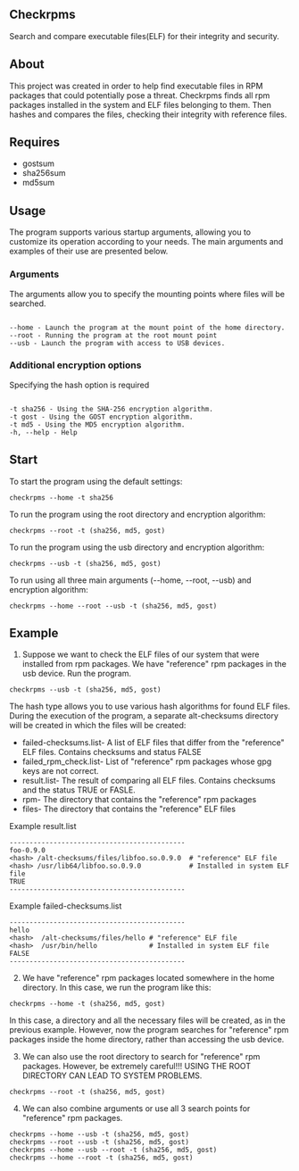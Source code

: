 ## Checkrpms

Search and compare executable files(ELF) for their integrity and security.


## About 
This project was created in order to help find executable files in RPM packages that could potentially pose a threat. 
Checkrpms finds all rpm packages installed in the system and ELF files belonging to them.
Then hashes and compares the files, checking their integrity with reference files.

## Requires

* gostsum
* sha256sum
* md5sum

## Usage

The program supports various startup arguments, allowing you to customize its operation according to your needs. 
The main arguments and examples of their use are presented below.

### Arguments

The arguments allow you to specify the mounting points where files will be searched.
```

--home - Launch the program at the mount point of the home directory.
--root - Running the program at the root mount point
--usb - Launch the program with access to USB devices.
```

### Additional encryption options

Specifying the hash option is required 
```

-t sha256 - Using the SHA-256 encryption algorithm.
-t gost - Using the GOST encryption algorithm.
-t md5 - Using the MD5 encryption algorithm.
-h, --help - Help
```

## Start

To start the program using the default settings:
```
checkrpms --home -t sha256
```

To run the program using the root directory and encryption algorithm:
```
checkrpms --root -t (sha256, md5, gost)
```
To run the program using the usb directory and encryption algorithm:
```
checkrpms --usb -t (sha256, md5, gost)
```

To run using all three main arguments (--home, --root, --usb) and encryption algorithm:
```
checkrpms --home --root --usb -t (sha256, md5, gost)
```
## Example
1. Suppose we want to check the ELF files of our system that were installed from rpm packages.
   We have "reference" rpm packages in the usb device. Run the program.
```
checkrpms --usb -t (sha256, md5, gost)
```
The hash type allows you to use various hash algorithms for found ELF files.  
During the execution of the program, a separate alt-checksums directory will be created in which the files will be created:

* failed-checksums.list-  A list of ELF files that differ from the "reference" ELF files.  Contains checksums and status FALSE
* failed_rpm_check.list-  List of "reference" rpm packages whose gpg keys are not correct.
* result.list-            The result of comparing all ELF files. Contains checksums and the status TRUE or FASLE.
* rpm-                    The directory that contains the "reference" rpm packages
* files-                  The directory that contains the "reference" ELF files

Example result.list 
```
--------------------------------------------
foo-0.9.0
<hash> /alt-checksums/files/libfoo.so.0.9.0  # "reference" ELF file
<hash> /usr/lib64/libfoo.so.0.9.0            # Installed in system ELF file
TRUE
--------------------------------------------
```
Example failed-checksums.list
```
--------------------------------------------
hello
<hash>  /alt-checksums/files/hello # "reference" ELF file
<hash>  /usr/bin/hello             # Installed in system ELF file 
FALSE
--------------------------------------------
```
2. We have "reference" rpm packages located somewhere in the home directory.
In this case, we run the program like this:
```
checkrpms --home -t (sha256, md5, gost)
```
In this case, a directory and all the necessary files will be created, as in the previous example.
However, now the program searches for "reference" rpm packages inside the home directory, rather than accessing the usb device.

3. We can also use the root directory to search for "reference" rpm packages.
   However, be extremely careful!!!
   USING THE ROOT DIRECTORY CAN LEAD TO SYSTEM PROBLEMS.
   
```
checkrpms --root -t (sha256, md5, gost)
```
4. We can also combine arguments or use all 3 search points for "reference" rpm packages.
```
checkrpms --home --usb -t (sha256, md5, gost)
checkrpms --root --usb -t (sha256, md5, gost)
checkrpms --home --usb --root -t (sha256, md5, gost)
checkrpms --home --root -t (sha256, md5, gost)
```




